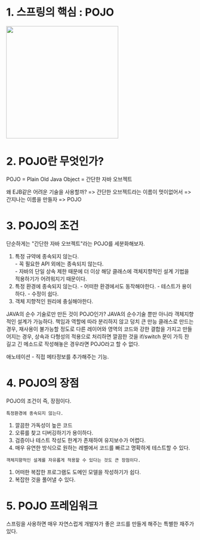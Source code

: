 
# 1. 스프링의 핵심 : POJO
<img src="https://t1.daumcdn.net/cfile/tistory/2266C44057E7937E12" width="300" height="300">


# 2. POJO란 무엇인가?

POJO = Plain Old Java Object  = 간단한 자바 오브젝트

왜 EJB같은 어려운 기술을 사용할까? => 간단한 오브젝트라는 이름이 멋이없어서 => 간지나는 이름을 만들자 => POJO 

# 3. POJO의 조건

단순하게는 "간단한 자바 오브젝트"라는 POJO를 세분화해보자.

  1) 특정 규약에 종속되지 않는다.<br>
    - 꼭 필요한 API 외에는 종속되지 않는다. <br>
    - 자바의 단일 상속 제한 때문에 더 이상 해당 클래스에 객체지향적인 설계 기법을 적용하기가 어려워지기 때문이다.
  2) 특정 환경에 종속되지 않는다.
    - 어떠한 환경에서도 동작해야한다. 
    - 테스트가 용이하다.
    - 수정이 쉽다.
  3) 객체 지향적인 원리에 충실해야한다.

JAVA의 순수 기술로만 만든 것이 POJO인가? JAVA의 순수기술 뿐만 아니라 객체지향적인 설계가 가능하다. 
책임과 역할에 따라 분리하지 않고 덩치 큰 만능 클래스로 만드는 경우, 재사용이 불가능할 정도로 다른 레이어와 영역의 코드와 강한 결합을 가지고 만들어지는 경우, 상속과 다형성의 적용으로 처리하면 깔끔한 것을 if/switch 문이 가득 찬 길고 긴 메소드로 작성해놓은 경우라면 POJO라고 할 수 없다. 

애노테이션 - 직접 메타정보를 추가해주는 기능.
# 4. POJO의 장점

POJO의 조건이 즉, 장점이다.

  `특정환경에 종속되지 않는다.` <br>
  1) 깔끔한 가독성이 높은 코드 <br>
  2) 오류를 찾고 디버깅하기가 용이하다. <br>
  3) 검증이나 테스트 작성도 한계가 존재하여 유지보수가 어렵다. <br>
  4) 매우 유연한 방식으로 원하는 레벨에서 코드를 빠르고 명확하게 테스트할 수 있다.
 
  `객체지향적인 설계를 자유롭게 적용할 수 있다는 것도 큰 장점이다.` <br>
  1) 어떠한 복잡한 프로그램도 도메인 모델을 작성하기가 쉽다. <br>
  2) 복잡한 것을 풀어낼 수 있다.
  
# 5. POJO 프레임워크

스프링을 사용하면 매우 자연스럽게 개발자가 좋은 코드를 만들게 해주는 특별한 재주가 있다.
